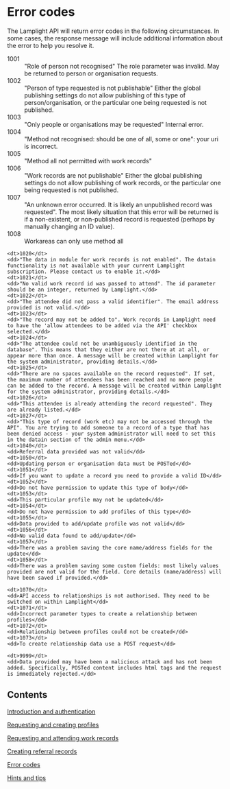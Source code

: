 # Error codes

The Lamplight API will return error codes in the following circumstances.  In some cases, the response message will
include additional information about the error to help you resolve it.

<dl>
    <dt>1001</dt>
    <dd>"Role of person not recognised" The role parameter was invalid. May be returned to person or organisation requests.</dd>
    <dt>1002</dt>
    <dd>"Person of type requested is not publishable" Either the global publishing settings do not allow publishing of this type of person/organisation, or the particular one being requested is not published.</dd>
    <dt>1003</dt>
    <dd>"Only people or organisations may be requested" Internal error.</dd>
    <dt>1004</dt>
    <dd>"Method not recognised: should be one of all, some or one": your uri is incorrect.</dd>
    <dt>1005</dt>
    <dd>"Method all not permitted with work records"</dd>
    <dt>1006</dt>
    <dd>"Work records are not publishable" Either the global publishing settings do not allow publishing of work records, or the particular one being requested is not published.</dd>
    <dt>1007</dt>
    <dd>"An unknown error occurred. It is likely an unpublished record was requested". The most likely situation that this error will be returned is if a non-existent, or non-published record is requested (perhaps by manually changing an ID value).</dd>
    <dt>1008</dt>
    <dd>Workareas can only use method all</dd>

    <dt>1020</dt>
    <dd>"The data in module for work records is not enabled". The datain functionality is not available with your current Lamplight subscription. Please contact us to enable it.</dd>
    <dt>1021</dt>
    <dd>"No valid work record id was passed to attend". The id parameter should be an integer, returned by Lamplight.</dd>
    <dt>1022</dt>
    <dd>"The attendee did not pass a valid identifier". The email address provided is not valid.</dd>
    <dt>1023</dt>
    <dd>"The record may not be added to". Work records in Lamplight need to have the 'allow attendees to be added via the API' checkbox selected.</dd>
    <dt>1024</dt>
    <dd>"The attendee could not be unambiguously identified in the database". This means that they either are not there at at all, or appear more than once. A message will be created within Lamplight for the system administrator, providing details.</dd>
    <dt>1025</dt>
    <dd>"There are no spaces available on the record requested". If set, the maximum number of attendees has been reached and no more people can be added to the record. A message will be created within Lamplight for the system administrator, providing details.</dd>
    <dt>1026</dt>
    <dd>"This attendee is already attending the record requested". They are already listed.</dd>
    <dt>1027</dt>
    <dd>"This type of record (work etc) may not be accessed through the API". You are trying to add someone to a record of a type that has been denied access - your system administrator will need to set this in the datain section of the admin menu.</dd>
    <dt>1040</dt>
    <dd>Referral data provided was not valid</dd>
    <dt>1050</dt>
    <dd>Updating person or organisation data must be POSTed</dd>
    <dt>1051</dt>
    <dd>If you want to update a record you need to provide a valid ID</dd>
    <dt>1052</dt>
    <dd>Do not have permission to update this type of body</dd>
    <dt>1053</dt>
    <dd>This particular profile may not be updated</dd>
    <dt>1054</dt>
    <dd>Do not have permission to add profiles of this type</dd>
    <dt>1055</dt>
    <dd>Data provided to add/update profile was not valid</dd>
    <dt>1056</dt>
    <dd>No valid data found to add/update</dd>
    <dt>1057</dt>
    <dd>There was a problem saving the core name/address fields for the update</dd>
    <dt>1058</dt>
    <dd>There was a problem saving some custom fields: most likely values provided are not valid for the field. Core details (name/address) will have been saved if provided.</dd>
    
    <dt>1070</dt>
    <dd>API access to relationships is not authorised. They need to be switched on within Lamplight</dd>
    <dt>1071</dt>
    <dd>Incorrect parameter types to create a relationship between profiles</dd>
    <dt>1072</dt>
    <dd>Relationship between profiles could not be created</dd>
    <dt>1073</dt>
    <dd>To create relationship data use a POST request</dd>

    <dt>9999</dt>
    <dd>Data provided may have been a malicious attack and has not been added. Specifically, POSTed content includes html tags and the request is immediately rejected.</dd>
</dl>



## Contents

[Introduction and authentication](api.html)

[Requesting and creating profiles](profiles.html)

[Requesting and attending work records](work.html)

[Creating referral records](referral.html)

[Error codes](errors.html)

[Hints and tips](hints.htmls)